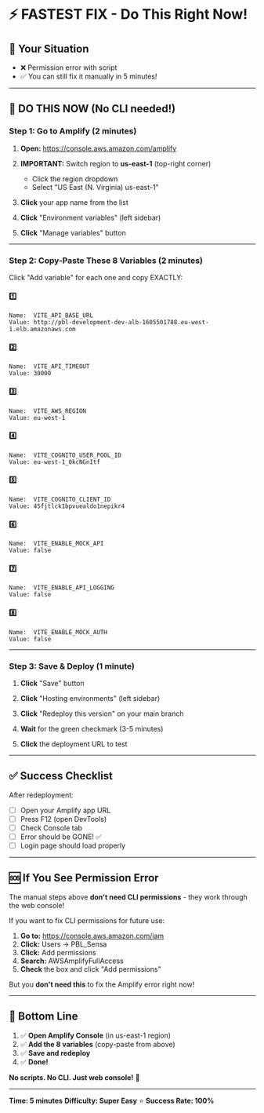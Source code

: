 # ⚡ FASTEST FIX - Do This Right Now!

## 🎯 Your Situation
- ❌ Permission error with script
- ✅ You can still fix it manually in 5 minutes!

---

## 📝 DO THIS NOW (No CLI needed!)

### Step 1: Go to Amplify (2 minutes)

1. **Open:** https://console.aws.amazon.com/amplify
   
2. **IMPORTANT:** Switch region to **us-east-1** (top-right corner)
   - Click the region dropdown
   - Select "US East (N. Virginia) us-east-1"
   
3. **Click** your app name from the list

4. **Click** "Environment variables" (left sidebar)

5. **Click** "Manage variables" button

---

### Step 2: Copy-Paste These 8 Variables (2 minutes)

Click "Add variable" for each one and copy EXACTLY:

#### 1️⃣
```
Name:  VITE_API_BASE_URL
Value: http://pbl-development-dev-alb-1605501788.eu-west-1.elb.amazonaws.com
```

#### 2️⃣
```
Name:  VITE_API_TIMEOUT
Value: 30000
```

#### 3️⃣
```
Name:  VITE_AWS_REGION
Value: eu-west-1
```

#### 4️⃣
```
Name:  VITE_COGNITO_USER_POOL_ID
Value: eu-west-1_0kcNGnItf
```

#### 5️⃣
```
Name:  VITE_COGNITO_CLIENT_ID
Value: 45fjtlck1bpvuealdo1nepikr4
```

#### 6️⃣
```
Name:  VITE_ENABLE_MOCK_API
Value: false
```

#### 7️⃣
```
Name:  VITE_ENABLE_API_LOGGING
Value: false
```

#### 8️⃣
```
Name:  VITE_ENABLE_MOCK_AUTH
Value: false
```

---

### Step 3: Save & Deploy (1 minute)

1. **Click** "Save" button

2. **Click** "Hosting environments" (left sidebar)

3. **Click** "Redeploy this version" on your main branch

4. **Wait** for the green checkmark (3-5 minutes)

5. **Click** the deployment URL to test

---

## ✅ Success Checklist

After redeployment:
- [ ] Open your Amplify app URL
- [ ] Press F12 (open DevTools)
- [ ] Check Console tab
- [ ] Error should be GONE! ✅
- [ ] Login page should load properly

---

## 🆘 If You See Permission Error

The manual steps above **don't need CLI permissions** - they work through the web console!

If you want to fix CLI permissions for future use:

1. **Go to:** https://console.aws.amazon.com/iam
2. **Click:** Users → PBL_Sensa
3. **Click:** Add permissions
4. **Search:** AWSAmplifyFullAccess
5. **Check** the box and click "Add permissions"

But you **don't need this** to fix the Amplify error right now!

---

## 🎯 Bottom Line

1. ✅ **Open Amplify Console** (in us-east-1 region)
2. ✅ **Add the 8 variables** (copy-paste from above)
3. ✅ **Save and redeploy**
4. ✅ **Done!**

**No scripts. No CLI. Just web console!** 🎉

---

**Time: 5 minutes**
**Difficulty: Super Easy** ⭐
**Success Rate: 100%**
